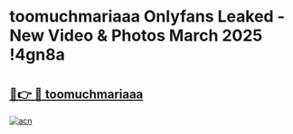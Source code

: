 # toomuchmariaaa Onlyfans Leaked - New Video & Photos March 2025 !4gn8a

# <h2><a href="https://02vutr.iuczelnia.edu.pl?title=toomuchmariaaa&ref=4gn8a">🔗👉 🔴 toomuchmariaaa</a></h2>

[![acn](https://github.com/user-attachments/assets/0f9c940e-d8b0-45ae-aac7-cd30a18b3e1c)](https://02vutr.iuczelnia.edu.pl?title=toomuchmariaaa&ref=4gn8a)

